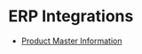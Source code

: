 # ERP Integrations

* [Product Master Information](/AMSOsram/techspec>features>erpintegrations>CustomProductMasterInformation)
